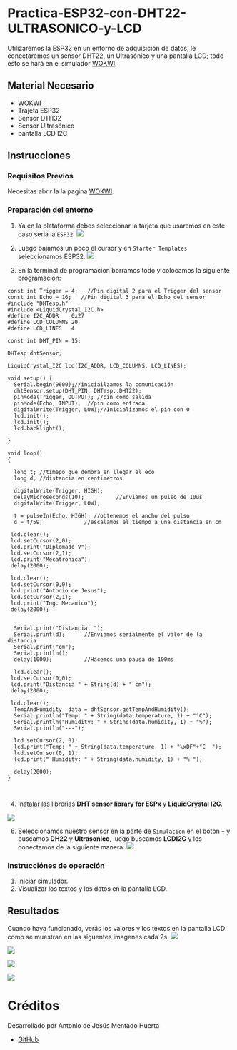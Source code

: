 # Practica-ESP32-con-DHT22-ULTRASONICO-y-LCD
Utilizaremos la ESP32 en un entorno de adquisición de datos, le conectaremos un sensor DHT22, un Ultrasónico y una pantalla LCD; todo esto se hará en el simulador [WOKWI](https://wokwi.com/).



## Material Necesario
- [WOKWI](https://wokwi.com/)
- Trajeta ESP32
- Sensor DTH32
- Sensor Ultrasónico
- pantalla LCD I2C


## Instrucciones

### Requisitos Previos

Necesitas abrir la la pagina [WOKWI](https://wokwi.com/).


### Preparación del entorno

1. Ya en la plataforma debes seleccionar la tarjeta que usaremos en este caso seria la  ```ESP32```.
![](https://github.com/AntoniodeJesus19/Practica-ESP32-con-DHT22/blob/main/Captura%20de%20pantalla%202024-12-09%20223637.png?raw=true)

2. Luego bajamos un poco el cursor y en ```Starter Templates``` seleccionamos ESP32.
![](https://github.com/AntoniodeJesus19/Practica-ESP32-con-DHT22/blob/main/Captura%20de%20pantalla%202024-12-09%20224130.png?raw=true)

3. En la terminal de programacion borramos todo y colocamos la siguiente programación:
```
const int Trigger = 4;   //Pin digital 2 para el Trigger del sensor
const int Echo = 16;   //Pin digital 3 para el Echo del sensor
#include "DHTesp.h"
#include <LiquidCrystal_I2C.h>
#define I2C_ADDR    0x27
#define LCD_COLUMNS 20
#define LCD_LINES   4

const int DHT_PIN = 15;

DHTesp dhtSensor;

LiquidCrystal_I2C lcd(I2C_ADDR, LCD_COLUMNS, LCD_LINES);

void setup() {
  Serial.begin(9600);//iniciailzamos la comunicación
  dhtSensor.setup(DHT_PIN, DHTesp::DHT22);
  pinMode(Trigger, OUTPUT); //pin como salida
  pinMode(Echo, INPUT);  //pin como entrada
  digitalWrite(Trigger, LOW);//Inicializamos el pin con 0
  lcd.init();
  lcd.init();
  lcd.backlight();

}

void loop()
{

  long t; //timepo que demora en llegar el eco
  long d; //distancia en centimetros

  digitalWrite(Trigger, HIGH);
  delayMicroseconds(10);          //Enviamos un pulso de 10us
  digitalWrite(Trigger, LOW);
  
  t = pulseIn(Echo, HIGH); //obtenemos el ancho del pulso
  d = t/59;             //escalamos el tiempo a una distancia en cm
  
 lcd.clear();
 lcd.setCursor(2,0);
 lcd.print("Diplomado V");
 lcd.setCursor(2,1);
 lcd.print("Mecatronica");
 delay(2000);

 lcd.clear();
 lcd.setCursor(0,0);
 lcd.print("Antonio de Jesus");
 lcd.setCursor(2,1);
 lcd.print("Ing. Mecanico");
 delay(2000);


  Serial.print("Distancia: ");
  Serial.print(d);      //Enviamos serialmente el valor de la distancia
  Serial.print("cm");
  Serial.println();
  delay(1000);          //Hacemos una pausa de 100ms

  lcd.clear();
 lcd.setCursor(0,0);
 lcd.print("Distancia " + String(d) + " cm");
 delay(2000);

 lcd.clear();
  TempAndHumidity  data = dhtSensor.getTempAndHumidity();
  Serial.println("Temp: " + String(data.temperature, 1) + "°C");
  Serial.println("Humidity: " + String(data.humidity, 1) + "%");
  Serial.println("---");
  
  lcd.setCursor(2, 0);
  lcd.print("Temp: " + String(data.temperature, 1) + "\xDF"+"C  ");
  lcd.setCursor(0, 1);
  lcd.print(" Humidity: " + String(data.humidity, 1) + "% ");

  delay(2000);
}



```

4. Instalar las librerias **DHT sensor library for ESPx** y **LiquidCrystal I2C**.

![](https://github.com/AntoniodeJesus19/Practica-ESP32-con-DHT22-ULTRASONICO-y-LCD/blob/main/Captura%20de%20pantalla%202024-12-10%20002136.png?raw=true)

6. Seleccionamos nuestro sensor en la parte de ```Simulacion``` en el boton ```+``` y buscamos **DH22** y **Ultrasonico**, luego buscamos **LCDI2C** y los conectamos de la siguiente manera.
![](https://github.com/AntoniodeJesus19/Practica-ESP32-con-DHT22-ULTRASONICO-y-LCD/blob/main/Captura%20de%20pantalla%202024-12-10%20192631.png?raw=true)


### Instrucciónes de operación

1. Iniciar simulador.
2. Visualizar los textos y los datos en la pantalla LCD.


## Resultados

Cuando haya funcionado, verás los valores y los textos en la pantalla LCD como se muestran en las siguentes imagenes cada 2s.
![](https://github.com/AntoniodeJesus19/Practica-ESP32-con-DHT22-ULTRASONICO-y-LCD/blob/main/Captura%20de%20pantalla%202024-12-10%20192714.png?raw=true)

![](https://github.com/AntoniodeJesus19/Practica-ESP32-con-DHT22-ULTRASONICO-y-LCD/blob/main/Captura%20de%20pantalla%202024-12-10%20192745.png?raw=true)

![](https://github.com/AntoniodeJesus19/Practica-ESP32-con-DHT22-ULTRASONICO-y-LCD/blob/main/Captura%20de%20pantalla%202024-12-10%20192835.png?raw=true)

![](https://github.com/AntoniodeJesus19/Practica-ESP32-con-DHT22-ULTRASONICO-y-LCD/blob/main/Captura%20de%20pantalla%202024-12-10%20192856.png?raw=true)

# Créditos

Desarrollado por Antonio de Jesús Mentado Huerta

- [GitHub](https://github.com/AntoniodeJesus19)
